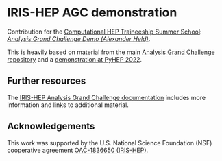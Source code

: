 # IRIS-HEP AGC demonstration

Contribution for the [Computational HEP Traineeship Summer School](https://indico.cern.ch/event/1293313/): [_Analysis Grand Challenge Demo (Alexander Held)_](https://indico.cern.ch/event/1293313/timetable/#sc-19-1-analysis-grand-challen).

This is heavily based on material from the main [Analysis Grand Challenge repository](https://github.com/iris-hep/analysis-grand-challenge/) and a [demonstration at PyHEP 2022](https://github.com/alexander-held/PyHEP-2022-AGC).


## Further resources

The [IRIS-HEP Analysis Grand Challenge documentation](https://agc.readthedocs.io/) includes more information and links to additional material.


## Acknowledgements

This work was supported by the U.S. National Science Foundation (NSF) cooperative agreement [OAC-1836650 (IRIS-HEP)](https://nsf.gov/awardsearch/showAward?AWD_ID=1836650).
